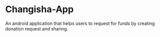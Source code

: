 # Changisha-App
An android application that helps users to request for funds by creating donation request and sharing.
